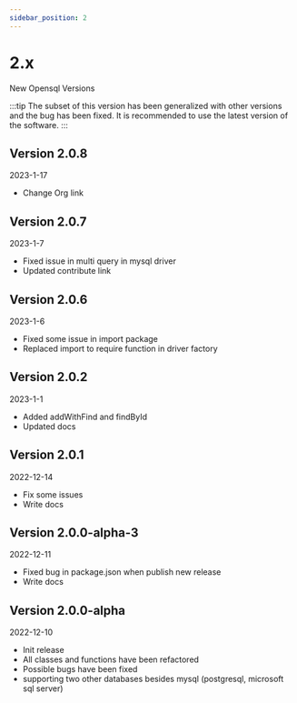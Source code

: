 ```yaml
---
sidebar_position: 2
---
```


# 2.x

New Opensql Versions

:::tip
The subset of this version has been generalized with other versions and the bug has been fixed. It is recommended to use the latest version of the software.
:::

## Version 2.0.8

2023-1-17

* Change Org link

## Version 2.0.7

2023-1-7

* Fixed issue in multi query in mysql driver
* Updated contribute link

## Version 2.0.6

2023-1-6

* Fixed some issue in import package
* Replaced import to require function in driver factory

## Version 2.0.2

2023-1-1

* Added addWithFind and findById
* Updated docs

## Version 2.0.1

2022-12-14

* Fix some issues
* Write docs

## Version 2.0.0-alpha-3

2022-12-11

* Fixed bug in package.json when publish new release
* Write docs

## Version 2.0.0-alpha

2022-12-10

* Init release
* All classes and functions have been refactored
* Possible bugs have been fixed
* supporting two other databases besides mysql (postgresql, microsoft sql server)
